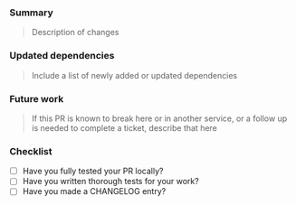 ### Summary

> Description of changes

### Updated dependencies

> Include a list of newly added or updated dependencies

### Future work

> If this PR is known to break here or in another service, or a follow up is needed to complete a ticket, describe that here

### Checklist

- [ ] Have you fully tested your PR locally?
- [ ] Have you written thorough tests for your work?
- [ ] Have you made a CHANGELOG entry?
